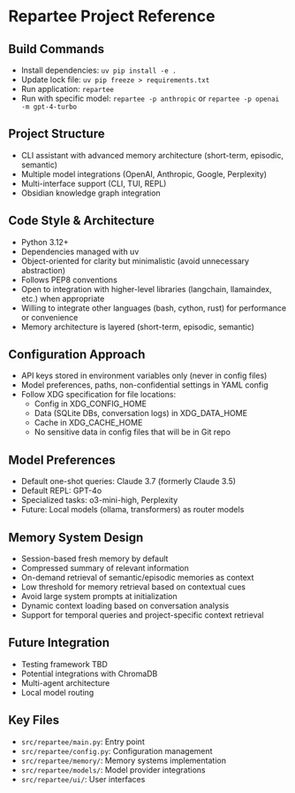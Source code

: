 # Repartee Project Reference

## Build Commands
- Install dependencies: `uv pip install -e .`
- Update lock file: `uv pip freeze > requirements.txt`
- Run application: `repartee`
- Run with specific model: `repartee -p anthropic` or `repartee -p openai -m gpt-4-turbo`

## Project Structure
- CLI assistant with advanced memory architecture (short-term, episodic, semantic)
- Multiple model integrations (OpenAI, Anthropic, Google, Perplexity)
- Multi-interface support (CLI, TUI, REPL)
- Obsidian knowledge graph integration

## Code Style & Architecture
- Python 3.12+
- Dependencies managed with uv
- Object-oriented for clarity but minimalistic (avoid unnecessary abstraction)
- Follows PEP8 conventions
- Open to integration with higher-level libraries (langchain, llamaindex, etc.) when appropriate
- Willing to integrate other languages (bash, cython, rust) for performance or convenience
- Memory architecture is layered (short-term, episodic, semantic)

## Configuration Approach
- API keys stored in environment variables only (never in config files)
- Model preferences, paths, non-confidential settings in YAML config
- Follow XDG specification for file locations:
  - Config in XDG_CONFIG_HOME
  - Data (SQLite DBs, conversation logs) in XDG_DATA_HOME
  - Cache in XDG_CACHE_HOME
  - No sensitive data in config files that will be in Git repo

## Model Preferences
- Default one-shot queries: Claude 3.7 (formerly Claude 3.5)
- Default REPL: GPT-4o
- Specialized tasks: o3-mini-high, Perplexity
- Future: Local models (ollama, transformers) as router models

## Memory System Design
- Session-based fresh memory by default
- Compressed summary of relevant information
- On-demand retrieval of semantic/episodic memories as context
- Low threshold for memory retrieval based on contextual cues
- Avoid large system prompts at initialization
- Dynamic context loading based on conversation analysis
- Support for temporal queries and project-specific context retrieval

## Future Integration
- Testing framework TBD
- Potential integrations with ChromaDB
- Multi-agent architecture
- Local model routing

## Key Files
- `src/repartee/main.py`: Entry point
- `src/repartee/config.py`: Configuration management
- `src/repartee/memory/`: Memory systems implementation
- `src/repartee/models/`: Model provider integrations
- `src/repartee/ui/`: User interfaces